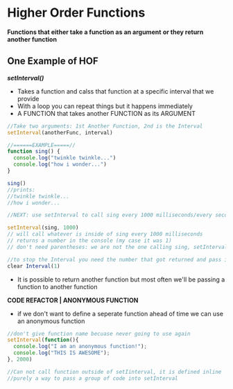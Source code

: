 # Higher Order Functions

**Functions that either take a function as an argument** 
**or they return another function**

## One Example of HOF
**_setInterval()_**
- Takes a function and calss that function at a specific interval that we provide
- With a loop you can repeat things but it happens immediately
- A FUNCTION that takes another FUNCTION as its ARGUMENT

```js
//Take two arguments: 1st Another Function, 2nd is the Interval
setInterval(anotherFunc, interval)

//======EXAMPLE=====//
function sing() {
  console.log("twinkle twinkle...")
  console.log("how i wonder...")
}

sing() 
//prints: 
//twinkle twinkle...
//how i wonder...

//NEXT: use setInterval to call sing every 1000 milliseconds/every second

setInterval(sing, 1000)
// will call whatever is inside of sing every 1000 milliseconds
// returns a number in the console (my case it was 1)
// don't need parentheses: we are not the one calling sing, setInterval is acutally calling sing. We don't want to call it we want setInterval to call it so we are just passing the value of sing

//to stop the Interval you need the number that got returned and pass it into clearInterval() function
clear Interval(1)
```

- It is possible to return another function but most often we'll be passing a function to another function

**CODE REFACTOR | ANONYMOUS FUNCTION**
- if we don't want to define a seperate function ahead of time we can use an anonymous function

```js
//don't give function name becuase never going to use again 
setInterval(function(){
  console.log("I am an anonymous function!");
  console.log("THIS IS AWESOME");
}, 2000) 

//Can not call function outside of setIinterval, it is defined inline
//purely a way to pass a group of code into setInterval
```

